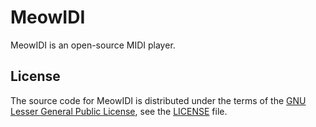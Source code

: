 # MeowIDI

MeowIDI is an open-source MIDI player.

## License

The source code for MeowIDI is distributed under the terms of the [GNU Lesser General Public License](https://www.gnu.org/licenses/old-licenses/lgpl-2.1.html), see the [LICENSE](https://github.com/PatriotRossii/MeowIDI/blob/master/LICENSE) file.
